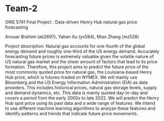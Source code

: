 # Team-2

ORIE 5741 Final Project : Data-driven Henry Hub natural gas price forecasting

Anouar Brahimi (ab2697), Yahan Xu (yx584), Miao Zhang (mz528)

Project description:
Natural gas accounts for one-fourth of the global energy demand and roughly one-third of the US energy demand. Accurately forecasting future prices is extremely valuable given the volatile nature of US natural gas market and the sheer amount of factors that lead to its price formation. Therefore, this project aims to predict the future price of the most commonly quoted price for natural gas, the Louisiana-based Henry Hub price, which is futures-traded on NYMEX.
We will mainly use Bloomberg and the US Energy Information Administration (EIA) as data providers. This includes historical prices, natural gas storage levels, supply and demand dynamics, etc. This data is mainly quoted day-to-day and covers a period from the early 2000s to late 2022. We will predict the Henry Hub spot price using its past data and a wide range of features. We intend to use different machine learning algorithms to analyze these features and identify patterns and trends that indicate future price movements.
